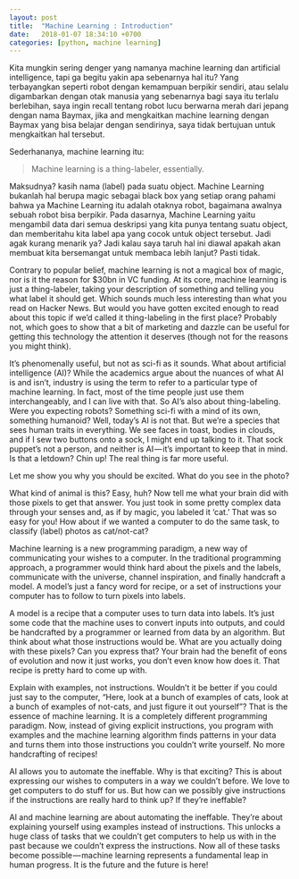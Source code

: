 ```yaml
---
layout: post
title:  "Machine Learning : Introduction"
date:   2018-01-07 18:34:10 +0700
categories: [python, machine learning]
---
```


Kita mungkin sering denger yang namanya machine learning dan artificial intelligence, tapi ga begitu yakin apa sebenarnya hal itu? Yang terbayangkan seperti robot dengan kemampuan berpikir sendiri, atau selalu digambarkan dengan otak manusia yang sebenarnya bagi saya itu terlalu berlebihan, saya ingin recall tentang robot lucu berwarna merah dari jepang dengan nama Baymax, jika and mengkaitkan machine learning dengan Baymax yang bisa belajar dengan sendirinya, saya tidak bertujuan untuk mengkaitkan hal tersebut.

Sederhananya, machine learning itu:

> Machine learning is a thing-labeler, essentially.

Maksudnya? kasih nama (label) pada suatu object. Machine Learning bukanlah hal berupa magic sebagai black box yang setiap orang pahami bahwa ya Machine Learning itu adalah otaknya robot, bagaimana awalnya sebuah robot bisa berpikir. Pada dasarnya, Machine Learning yaitu mengambil data dari semua deskripsi yang kita punya tentang suatu object, dan memberitahu kita label apa yang cocok untuk object tersebut. Jadi agak kurang menarik ya? Jadi kalau saya taruh hal ini diawal apakah akan membuat kita bersemangat untuk membaca lebih lanjut? Pasti tidak.




Contrary to popular belief, machine learning is not a magical box of magic, nor is it the reason for $30bn in VC funding. At its core, machine learning is just a thing-labeler, taking your description of something and telling you what label it should get. Which sounds much less interesting than what you read on Hacker News. But would you have gotten excited enough to read about this topic if we’d called it thing-labeling in the first place? Probably not, which goes to show that a bit of marketing and dazzle can be useful for getting this technology the attention it deserves (though not for the reasons you might think).

It’s phenomenally useful, but not as sci-fi as it sounds.
What about artificial intelligence (AI)? While the academics argue about the nuances of what AI is and isn’t, industry is using the term to refer to a particular type of machine learning. In fact, most of the time people just use them interchangeably, and I can live with that. So AI’s also about thing-labeling. Were you expecting robots? Something sci-fi with a mind of its own, something humanoid? Well, today’s AI is not that. But we’re a species that sees human traits in everything. We see faces in toast, bodies in clouds, and if I sew two buttons onto a sock, I might end up talking to it. That sock puppet’s not a person, and neither is AI — it’s important to keep that in mind. Is that a letdown? Chin up! The real thing is far more useful.

Let me show you why you should be excited. What do you see in the photo?


What kind of animal is this? Easy, huh? Now tell me what your brain did with those pixels to get that answer.
You just took in some pretty complex data through your senses and, as if by magic, you labeled it ‘cat.’ That was so easy for you! How about if we wanted a computer to do the same task, to classify (label) photos as cat/not-cat?

Machine learning is a new programming paradigm, a new way of communicating your wishes to a computer.
In the traditional programming approach, a programmer would think hard about the pixels and the labels, communicate with the universe, channel inspiration, and finally handcraft a model. A model’s just a fancy word for recipe, or a set of instructions your computer has to follow to turn pixels into labels.


A model is a recipe that a computer uses to turn data into labels. It’s just some code that the machine uses to convert inputs into outputs, and could be handcrafted by a programmer or learned from data by an algorithm.
But think about what those instructions would be. What are you actually doing with these pixels? Can you express that? Your brain had the benefit of eons of evolution and now it just works, you don’t even know how does it. That recipe is pretty hard to come up with.

Explain with examples, not instructions.
Wouldn’t it be better if you could just say to the computer, “Here, look at a bunch of examples of cats, look at a bunch of examples of not-cats, and just figure it out yourself”? That is the essence of machine learning. It is a completely different programming paradigm. Now, instead of giving explicit instructions, you program with examples and the machine learning algorithm finds patterns in your data and turns them into those instructions you couldn’t write yourself. No more handcrafting of recipes!

AI allows you to automate the ineffable.
Why is that exciting? This is about expressing our wishes to computers in a way we couldn’t before. We love to get computers to do stuff for us. But how can we possibly give instructions if the instructions are really hard to think up? If they’re ineffable?

AI and machine learning are about automating the ineffable. They’re about explaining yourself using examples instead of instructions. This unlocks a huge class of tasks that we couldn’t get computers to help us with in the past because we couldn’t express the instructions. Now all of these tasks become possible — machine learning represents a fundamental leap in human progress. It is the future and the future is here!

